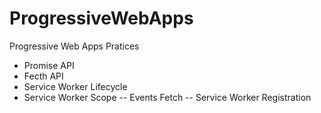 # ProgressiveWebApps
Progressive Web Apps Pratices

- Promise API
- Fecth API
- Service Worker Lifecycle
- Service Worker Scope
-- Events Fetch
-- Service Worker Registration

